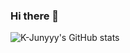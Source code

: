 ### Hi there 👋  

![K-Junyyy's GitHub stats](https://github-readme-stats.vercel.app/api?username=baekminsu&show_icons=true&theme=dark)   

